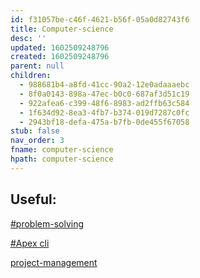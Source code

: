 ```yaml
---
id: f31057be-c46f-4621-b56f-05a0d82743f6
title: Computer-science
desc: ''
updated: 1602509248796
created: 1602509248796
parent: null
children:
  - 988681b4-a8fd-41cc-90a2-12e0adaaaebc
  - 8f0a0143-898a-47ec-b0c0-687af3d51c19
  - 922afea6-c399-48f6-8983-ad2ffb63c584
  - 1f634d92-8ea3-4fb7-b374-019d7287c0fc
  - 2943bf18-defa-475a-b7fb-0de455f67058
stub: false
nav_order: 3
fname: computer-science
hpath: computer-science
---
```

## Useful:

[#problem-solving](8f0a0143-898a-47ec-b0c0-687af3d51c19)

[#Apex cli](78b1e12c-8d6a-4912-8eed-6c20e08c7841)

[project-management](922afea6-c399-48f6-8983-ad2ffb63c584)

